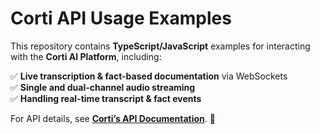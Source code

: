 # **Corti API Usage Examples**  

This repository contains **TypeScript/JavaScript** examples for interacting with the **Corti AI Platform**, including:  

✅ **Live transcription & fact-based documentation** via WebSockets  
✅ **Single and dual-channel audio streaming**  
✅ **Handling real-time transcript & fact events**  

For API details, see **[Corti’s API Documentation](https://docs.corti.ai)**. 🚀